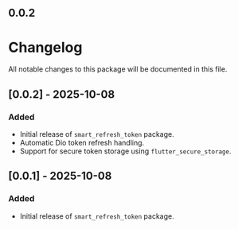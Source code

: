## 0.0.2

# Changelog

All notable changes to this package will be documented in this file.

## [0.0.2] - 2025-10-08
### Added
- Initial release of `smart_refresh_token` package.
- Automatic Dio token refresh handling.
- Support for secure token storage using `flutter_secure_storage`.

## [0.0.1] - 2025-10-08
### Added
- Initial release of `smart_refresh_token` package.